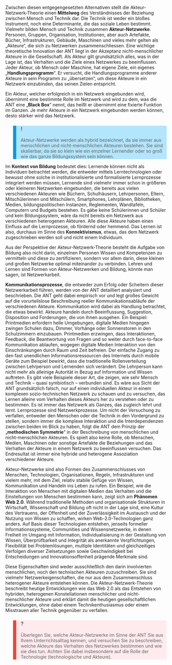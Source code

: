 Zwischen diesen entgegengesetzten Alternativen stellt die Akteur-Netzwerk-Theorie einen **Mittelweg** des Verständnisses der Beziehung zwischen Mensch und Technik dar. Die Technik ist weder ein bloßes Instrument, noch eine Determinante, die das soziale Leben bestimmt. Vielmehr bilden Mensch und Technik zusammen **Akteur-Netzwerke**. Personen, Gruppen, Organisation, Institutionen, aber auch Artefakte, Bücher, Infrastrukturen, Gebäude, Maschinen und vieles mehr gelten als „Akteure“, die sich zu Netzwerken zusammenschliessen. Eine wichtige theoretische Innovation der ANT liegt in der Akzeptanz nicht-menschlicher Akteure in die Gesellschaft. Als Akteur gilt grundsätzlich alles, was in der Lage ist, das Verhalten und die Ziele eines Netzwerkes zu beeinflussen. Jeder Akteur, ob Mensch oder Maschine, hat eigene Ziele, ein eigenes „**Handlungsprogramm**“. Er versucht, die Handlungsprogramme anderer Akteure in sein Programm zu „übersetzen“, um diese Akteure in ein Netzwerk einzubinden, das seinen Zielen entspricht.

Ein Akteur, welcher erfolgreich in ein Netzwerk eingebunden wird, übernimmt eine bestimmte Rolle im Netzwerk und wird zu dem, was die ANT eine „**Black Box**“ nennt, das heißt er übernimmt eine fixierte Funktion im Ganzen. Je mehr Akteure in ein Netzwerk eingebunden werden können, desto stärker wird das Netzwerk.

<blockquote style="background: #B3E5FC; border-left: 10px solid #039BE5">

### !

Akteur-Netzwerke werden als hybrid bezeichnet, da sie immer aus menschlichen und nicht-menschlichen Akteuren bestehen. Sie sind skalierbar, da sie so klein wie ein einzelner Lernender oder so groß wie das ganze Bildungssystem sein können.

</blockquote>

Im **Kontext von Bildung** bedeutet dies: Lernende können nicht als Individuen betrachtet werden, die entweder mittels Lerntechnologien oder bewusst ohne solche in institutionalisierte und formalisierte Lernprozesse integriert werden müssen, Lernende sind vielmehr immer schon in größeren oder kleineren Netzwerken eingebunden, die bereits aus vielen verschiedenen Akteuren wie Büchern, Schulhäusern, Lehrpersonen, Eltern, Mitschülerinnen und Mitschülern, Smartphones, Lehrplänen, Bibliotheken, Medien, bildungspolitischen Instanzen, Reglementen, Wandtafeln, Computern und Budgets bestehen. Es gäbe keine Schülerinnen und Schüler und kein Bildungssystem, wäre da nicht bereits ein Netzwerk aus verschiedenen heterogenen Akteuren. Alle diese Akteure haben einen Einfluss auf die Lernprozesse, ob fördernd oder hemmend. Das Lernen ist also, durchaus im Sinne des **Konnektivismus**, etwas, das dem Netzwerk zugeschrieben werden soll und nicht einem Individuum.

Aus der Perspektive der Akteur-Netzwerk-Theorie besteht die Aufgabe von Bildung also nicht darin, einzelnen Personen Wissen und Kompetenzen zu vermitteln und diese zu zertifizieren, sondern vor allem darin, diese kleinen und großen Netzwerke optimal miteinander zu verbinden. Lehren und Lernen sind Formen von Akteur-Netzwerken und Bildung, könnte man sagen, ist Netzwerkarbeit.

**Kommunikationsprozesse**, die entweder zum Erfolg oder Scheitern dieser Netzwerkarbeit führen, werden von der ANT detailliert analysiert und beschrieben. Die ANT geht dabei empirisch vor und legt großes Gewicht auf die vorurteilslose Beschreibung reeller Kommunikationsabläufe der verschiedenen Akteure. Kommunikation wird dabei als Handlung betrachtet, die etwas bewirkt. Akteure handeln durch Beeinflussung, Suggestion, Disposition und Forderungen, die von ihnen ausgehen. Ein Beispiel: Printmedien erfordern helle Umgebungen, digitale Medien hingegen zwingen Schulen dazu, Dimmer, Vorhänge oder Sonnenstoren in den Schulzimmern einzubauen. Printmedien erzwingen, dass Interaktionen, Feedback, die Beantwortung von Fragen und so weiter durch face-to-face Kommunikation ablaufen, wogegen digitale Medien Interaktion von den Einschränkungen durch Raum und Zeit befreien. Der einfache Zugang zu den fast unendlichen Informationsressourcen des Internets durch mobile Geräte zum Beispiel bewirkt, dass die traditionelle Rollenverteilung zwischen Lehrperson und Lernenden sich verändert. Die Lehrperson kann nicht mehr als alleinige Autorität in Bezug auf Information und Wissen auftreten. Es gibt viele Beispiele dieser Art, die zeigen, wie sehr Mensch und Technik – quasi symbiotisch – verbunden sind. Es wäre aus Sicht der ANT grundsätzlich falsch, nur auf einen individuellen Akteur in einem komplexen sozio-technischen Netzwerk zu schauen und zu versuchen, das Lernen alleine vom Verhalten dieses Akteurs her zu verstehen oder zu bestimmen. Es ist immer das Netzwerk als Ganzes, das zugleich lehrt und lernt. Lernprozesse sind Netzwerkprozesse. Um nicht der Versuchung zu verfallen, entweder den Menschen oder die Technik in den Vordergrund zu stellen, sondern immer die komplexe Interaktion und die Interdependenzen zwischen beiden im Blick zu haben, folgt die ANT dem Prinzip der „**methodischen Symmetrie**“ in der Beschreibung von menschlichen und nicht-menschlichen Akteuren. Es spielt also keine Rolle, ob Menschen, Medien, Maschinen oder sonstige Artefakte die Beziehungen und das Verhalten der Akteure in einem Netzwerk zu beeinflussen versuchen. Das Endresultat ist immer eine hybride und heterogene Assoziation verschiedener Akteure.

Akteur-Netzwerke sind also Formen des Zusammenschlusses von Menschen, Technologien, Organisationen, Regeln, Infrastrukturen und vielem mehr, mit dem Ziel, relativ stabile Gefüge von Wissen, Kommunikation und Handeln ins Leben zu rufen. Ein Beispiel, wie die Interaktion von Menschen mit digitalen Medien das Verhalten und die Einstellungen von Menschen bestimmen kann, zeigt sich am **Phänomen Web 2.0**. Während traditionelle Methoden und organisationale Strukturen in Wirtschaft, Wissenschaft und Bildung oft nicht in der Lage sind, eine Kultur des Vertrauens, der Offenheit und der Zuverlässigkeit im Austausch und der Nutzung von Wissen zu schaffen, wirken Web-2.0-Technologien ganz anders. Auf Basis dieser Technologien entstehen, jenseits formeller Informationssysteme, Communities und Wissensnetzwerke, in denen Freiheit im Umgang mit Information, Individualisierung in der Gestaltung von Wissen, Überprüfbarkeit und Integrität als anerkannte Verpflichtungen, Flexibilität bei Problemlösungen, multiple Identitäten und gleichzeitiges Verfolgen diverser Zielsetzungen sowie Geschwindigkeit bei Entscheidungen und Innovationsoffenheit prägende Merkmale sind.

Diese Eigenschaften sind weder ausschließlich den darin involvierten menschlichen, noch den technischen Akteuren zuzuschreiben. Sie sind vielmehr Netzwerkeigenschaften, die nur aus dem Zusammenschluss heterogener Akteure entstehen können. Die Akteur-Netzwerk-Theorie beschreibt heutige Entwicklungen wie das Web 2.0 als das Entstehen von hybriden, heterogenen Konstellationen menschlicher und nicht-menschlicher Akteure und erklärt damit die heutigen gesellschaftlichen Entwicklungen, ohne dabei einem Technikenthusiasmus oder einem Misstrauen aller Technik gegenüber zu verfallen.

<blockquote style="background: #FFEBEE; border-left: 10px solid #F44336">

### ?

Überlegen Sie, welche Akteur-Netzwerke im Sinne der ANT Sie aus Ihrem Unterrichtsalltag kennen, und versuchen Sie zu beschreiben, welche Akteure das Verhalten des Netzwerkes bestimmen und wie sie dies tun. Achten Sie dabei insbesondere auf die Rolle der Technologie (technologische und Akteure).

</blockquote>
